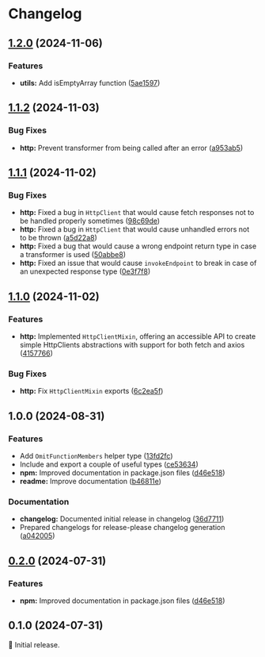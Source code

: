 # Changelog

## [1.2.0](https://github.com/spuxx1701/jslibs/compare/js-utils-v1.1.2...js-utils-v1.2.0) (2024-11-06)


### Features

* **utils:** Add isEmptyArray function ([5ae1597](https://github.com/spuxx1701/jslibs/commit/5ae1597542d50dfd2a27312f69a5cbe4052a30aa))

## [1.1.2](https://github.com/spuxx1701/jslibs/compare/js-utils-v1.1.1...js-utils-v1.1.2) (2024-11-03)


### Bug Fixes

* **http:** Prevent transformer from being called after an error ([a953ab5](https://github.com/spuxx1701/jslibs/commit/a953ab502d99354f9f0b9bd8a2a6402c437eb072))

## [1.1.1](https://github.com/spuxx1701/jslibs/compare/js-utils-v1.1.0...js-utils-v1.1.1) (2024-11-02)


### Bug Fixes

* **http:** Fixed a bug in `HttpClient` that would cause fetch responses not to be handled properly sometimes ([98c69de](https://github.com/spuxx1701/jslibs/commit/98c69de057373cf908b74e162012c730327ce7ce))
* **http:** Fixed a bug in `HttpClient` that would cause unhandled errors not to be thrown ([a5d22a8](https://github.com/spuxx1701/jslibs/commit/a5d22a8d6168f0b9acfdc9f6b4f9a431fead8a94))
* **http:** Fixed a bug that would cause a wrong endpoint return type in case a transformer is used ([50abbe8](https://github.com/spuxx1701/jslibs/commit/50abbe828f0d724a1aea74f0aff1c396b2e0429b))
* **http:** Fixed an issue that would cause `invokeEndpoint` to break in case of an unexpected response type ([0e3f7f8](https://github.com/spuxx1701/jslibs/commit/0e3f7f8b56fc1b2557b950648d2051b2df049616))

## [1.1.0](https://github.com/spuxx1701/jslibs/compare/js-utils-v1.0.0...js-utils-v1.1.0) (2024-11-02)


### Features

* **http:** Implemented `HttpClientMixin`, offering an accessible API to create simple HttpClients abstractions with support for both fetch and axios ([4157766](https://github.com/spuxx1701/jslibs/commit/4157766c50100969a19f1d64c83346bd7cebe87a))


### Bug Fixes

* **http:** Fix `HttpClientMixin` exports ([6c2ea5f](https://github.com/spuxx1701/jslibs/commit/6c2ea5fafdb0737228723feedc8994fefd2c5e02))

## 1.0.0 (2024-08-31)


### Features

* Add `OmitFunctionMembers` helper type ([13fd2fc](https://github.com/spuxx1701/jslibs/commit/13fd2fc074a2d1e9192e4731e6c79949f75fa510))
* Include and export a couple of useful types ([ce53634](https://github.com/spuxx1701/jslibs/commit/ce53634aad46c2b7f1e5e8b87e2ae743061e629b))
* **npm:** Improved documentation in package.json files ([d46e518](https://github.com/spuxx1701/jslibs/commit/d46e5184e168f0a639cbbac041b296456033a71b))
* **readme:** Improve documentation ([b46811e](https://github.com/spuxx1701/jslibs/commit/b46811ecd987515cb69a7b34b26c8847c58aa004))


### Documentation

* **changelog:** Documented initial release in changelog ([36d7711](https://github.com/spuxx1701/jslibs/commit/36d77116e739afb18abad49fa77a596da28fa0fb))
* Prepared changelogs for release-please changelog generation ([a042005](https://github.com/spuxx1701/jslibs/commit/a04200509385b77aa880de2a3d35f5558662934f))

## [0.2.0](https://github.com/spuxx1701/jslibs/compare/js-utils-v0.1.0...js-utils-v0.2.0) (2024-07-31)


### Features

* **npm:** Improved documentation in package.json files ([d46e518](https://github.com/spuxx1701/jslibs/commit/d46e5184e168f0a639cbbac041b296456033a71b))

## 0.1.0 (2024-07-31)

🌟 Initial release.
